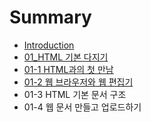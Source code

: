 # Summary

* [Introduction](README.md)
* [01\_HTML 기본 다지기](Chapter01.md)
* [01-1 HTML과의 첫 만남](Chapter01-1.md)
* [01-2 웹 브라우저와 웹 편집기](01-2-c6f9-be0c-b77c-c6b0-c800-c640-c6f9-d3b8-c9d1-ae30.md)
* 01-3 HTML 기본 문서 구조
* 01-4 웹 문서 만들고 업로드하기

